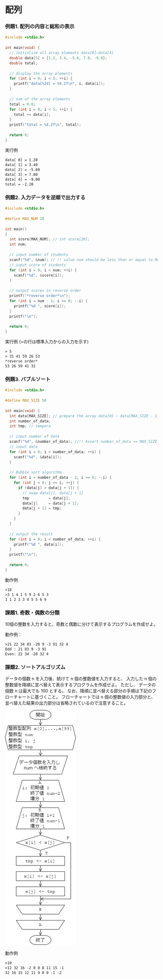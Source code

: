 # 配列

### 例題1. 配列の内容と総和の表示
````c
#include <stdio.h>

int main(void) {
  // initialize all array elements data[0]~data[4]
  double data[5] = {1.2, 3.4, -5.6, 7.8, -9.0};
  double total;

  // display the array elements
  for (int i = 0; i < 5; ++i) {
    printf("data[%2d] = %4.2f\n", i, data[i]);
  }

  // sum of the array elements
  total = 0.0;
  for (int i = 0; i < 5; ++i) {
    total += data[i];
  }
  printf("total = %4.2f\n", total);

  return 0;
}

````

実行例
````
data[ 0] = 1.20
data[ 1] = 3.40
data[ 2] = -5.60
data[ 3] = 7.80
data[ 4] = -9.00
total = -2.20
````

### 例題2. 入力データを逆順で出力する
````c
#include <stdio.h>

#define MAX_NUM 20

int main()
{
  int score[MAX_NUM]; // int score[20];
  int num;

  // input number of students
  scanf("%d", &num); // !! value num should be less than or equal to MAX_NUM
  // input score of students
  for (int i = 0; i < num; ++i) {
    scanf("%d", &score[i]);
  }

  // output scores in reverse order
  printf("*reverse order*\n");
  for (int i = num - 1; i >= 0; --i) {
    printf("%d ", score[i]);
  }
  printf("\n");

  return 0;
}
````

実行例 (>の行は標準入力からの入力を示す)
````
> 5
> 31 41 59 26 53
*reverse order*
53 26 59 41 31
````
### 例題3. バブルソート


````c
#include <stdio.h>

#define MAX_SIZE 50

int main(void) {
  int data[MAX_SIZE]; // prepare the array data[0] ~ data[MAX_SIZE - 1]
  int number_of_data;
  int tmp; // tempora

  // input number of data
  scanf("%d", &number_of_data); //!! Assert number_of_data <= MAX_SIZE
  // input data
  for (int i = 0; i < number_of_data; ++i) {
    scanf("%d", &data[i]);
  }

  // Bubble sort algorithm
  for (int i = number_of_data - 2; i >= 0; --i) {
    for (int j = 0; j <= i; ++j) {
      if (data[j] > data[j + 1]) {
        // swap data[j], data[j + 1]
        tmp         = data[j];
        data[j]     = data[j + 1];
        data[j + 1] = tmp;
      }
    }
  }

  // output the result
  for (int i = 0; i < number_of_data; ++i) {
    printf("%d ", data[i]);
  }
  printf("\n");

  return 0;
}
````

動作例
````
>10
>3 1 4 1 5 9 2 6 5 3
1 1 2 3 3 4 5 5 6 9
````

### 課題1. 奇数・偶数の分類
10個の整数を入力すると、奇数と偶数に分けて表示するプログラムを作成せよ。

動作例：
````
>21 22 34 83 -20 9 -3 91 32 4
Odd : 21 83 9 -3 91
Even: 22 34 -20 32 4
````

### 課題2. ソートアルゴリズム
データの個数 n を入力後、続けて n 個の整数値を入力すると、
入力した n 個の整数値を降順に並べ替えて表示するプログラムを作成せよ。
ただし、 データの個数 n は最大でも 100 とする。
なお、降順に並べ替える部分の手順は下記のフローチャートに基づくこと。
フローチャートでは n 個の整数値の入力部分と、並べ替えた結果の出力部分は省略されているので注意すること。

![ソートアルゴリズムのフローチャート](./assets/exchangesort.png)

動作例
````
>10
>12 32 16 -2 0 9 8 11 15 -1
32 16 15 12 11 9 8 0 -1 -2
````

